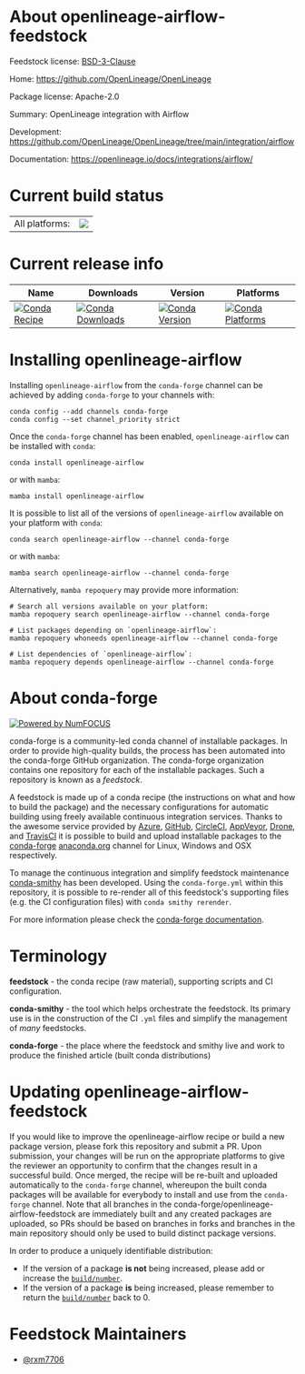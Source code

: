 About openlineage-airflow-feedstock
===================================

Feedstock license: [BSD-3-Clause](https://github.com/conda-forge/openlineage-airflow-feedstock/blob/main/LICENSE.txt)

Home: https://github.com/OpenLineage/OpenLineage

Package license: Apache-2.0

Summary: OpenLineage integration with Airflow

Development: https://github.com/OpenLineage/OpenLineage/tree/main/integration/airflow

Documentation: https://openlineage.io/docs/integrations/airflow/

Current build status
====================


<table><tr><td>All platforms:</td>
    <td>
      <a href="https://dev.azure.com/conda-forge/feedstock-builds/_build/latest?definitionId=20023&branchName=main">
        <img src="https://dev.azure.com/conda-forge/feedstock-builds/_apis/build/status/openlineage-airflow-feedstock?branchName=main">
      </a>
    </td>
  </tr>
</table>

Current release info
====================

| Name | Downloads | Version | Platforms |
| --- | --- | --- | --- |
| [![Conda Recipe](https://img.shields.io/badge/recipe-openlineage--airflow-green.svg)](https://anaconda.org/conda-forge/openlineage-airflow) | [![Conda Downloads](https://img.shields.io/conda/dn/conda-forge/openlineage-airflow.svg)](https://anaconda.org/conda-forge/openlineage-airflow) | [![Conda Version](https://img.shields.io/conda/vn/conda-forge/openlineage-airflow.svg)](https://anaconda.org/conda-forge/openlineage-airflow) | [![Conda Platforms](https://img.shields.io/conda/pn/conda-forge/openlineage-airflow.svg)](https://anaconda.org/conda-forge/openlineage-airflow) |

Installing openlineage-airflow
==============================

Installing `openlineage-airflow` from the `conda-forge` channel can be achieved by adding `conda-forge` to your channels with:

```
conda config --add channels conda-forge
conda config --set channel_priority strict
```

Once the `conda-forge` channel has been enabled, `openlineage-airflow` can be installed with `conda`:

```
conda install openlineage-airflow
```

or with `mamba`:

```
mamba install openlineage-airflow
```

It is possible to list all of the versions of `openlineage-airflow` available on your platform with `conda`:

```
conda search openlineage-airflow --channel conda-forge
```

or with `mamba`:

```
mamba search openlineage-airflow --channel conda-forge
```

Alternatively, `mamba repoquery` may provide more information:

```
# Search all versions available on your platform:
mamba repoquery search openlineage-airflow --channel conda-forge

# List packages depending on `openlineage-airflow`:
mamba repoquery whoneeds openlineage-airflow --channel conda-forge

# List dependencies of `openlineage-airflow`:
mamba repoquery depends openlineage-airflow --channel conda-forge
```


About conda-forge
=================

[![Powered by
NumFOCUS](https://img.shields.io/badge/powered%20by-NumFOCUS-orange.svg?style=flat&colorA=E1523D&colorB=007D8A)](https://numfocus.org)

conda-forge is a community-led conda channel of installable packages.
In order to provide high-quality builds, the process has been automated into the
conda-forge GitHub organization. The conda-forge organization contains one repository
for each of the installable packages. Such a repository is known as a *feedstock*.

A feedstock is made up of a conda recipe (the instructions on what and how to build
the package) and the necessary configurations for automatic building using freely
available continuous integration services. Thanks to the awesome service provided by
[Azure](https://azure.microsoft.com/en-us/services/devops/), [GitHub](https://github.com/),
[CircleCI](https://circleci.com/), [AppVeyor](https://www.appveyor.com/),
[Drone](https://cloud.drone.io/welcome), and [TravisCI](https://travis-ci.com/)
it is possible to build and upload installable packages to the
[conda-forge](https://anaconda.org/conda-forge) [anaconda.org](https://anaconda.org/)
channel for Linux, Windows and OSX respectively.

To manage the continuous integration and simplify feedstock maintenance
[conda-smithy](https://github.com/conda-forge/conda-smithy) has been developed.
Using the ``conda-forge.yml`` within this repository, it is possible to re-render all of
this feedstock's supporting files (e.g. the CI configuration files) with ``conda smithy rerender``.

For more information please check the [conda-forge documentation](https://conda-forge.org/docs/).

Terminology
===========

**feedstock** - the conda recipe (raw material), supporting scripts and CI configuration.

**conda-smithy** - the tool which helps orchestrate the feedstock.
                   Its primary use is in the construction of the CI ``.yml`` files
                   and simplify the management of *many* feedstocks.

**conda-forge** - the place where the feedstock and smithy live and work to
                  produce the finished article (built conda distributions)


Updating openlineage-airflow-feedstock
======================================

If you would like to improve the openlineage-airflow recipe or build a new
package version, please fork this repository and submit a PR. Upon submission,
your changes will be run on the appropriate platforms to give the reviewer an
opportunity to confirm that the changes result in a successful build. Once
merged, the recipe will be re-built and uploaded automatically to the
`conda-forge` channel, whereupon the built conda packages will be available for
everybody to install and use from the `conda-forge` channel.
Note that all branches in the conda-forge/openlineage-airflow-feedstock are
immediately built and any created packages are uploaded, so PRs should be based
on branches in forks and branches in the main repository should only be used to
build distinct package versions.

In order to produce a uniquely identifiable distribution:
 * If the version of a package **is not** being increased, please add or increase
   the [``build/number``](https://docs.conda.io/projects/conda-build/en/latest/resources/define-metadata.html#build-number-and-string).
 * If the version of a package **is** being increased, please remember to return
   the [``build/number``](https://docs.conda.io/projects/conda-build/en/latest/resources/define-metadata.html#build-number-and-string)
   back to 0.

Feedstock Maintainers
=====================

* [@rxm7706](https://github.com/rxm7706/)

